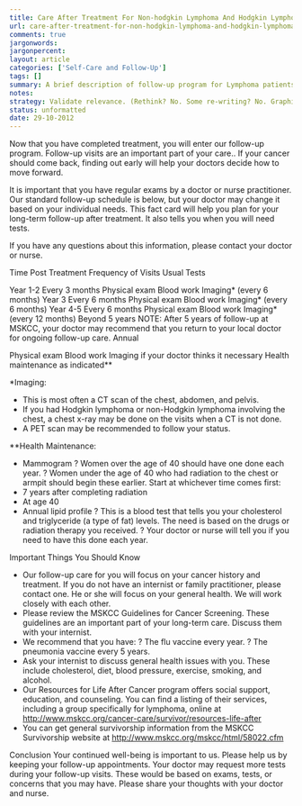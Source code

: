 ```yaml
---
title: Care After Treatment For Non-hodgkin Lymphoma And Hodgkin Lymphoma 
url: care-after-treatment-for-non-hodgkin-lymphoma-and-hodgkin-lymphoma
comments: true
jargonwords:
jargonpercent:
layout: article
categories: ['Self-Care and Follow-Up']
tags: []
summary: A brief description of follow-up program for Lymphoma patients.
notes:
strategy: Validate relevance. (Rethink? No. Some re-writing? No. Graphics or diagrams? No. Photography? No. Podcast or audio? No. Video? No)
status: unformatted 
date: 29-10-2012
---
```

Now that you have completed treatment, you will enter our follow-up program. Follow-up visits are an important part of your care.. If your cancer should come back, finding out early will help your doctors decide how to move forward.

It is important that you have regular exams by a doctor or nurse practitioner.  Our standard follow-up schedule is below, but your doctor may  change it based on your  individual needs.  This fact card will help you plan for your long-term follow-up after treatment.  It also tells you when you will need  tests.

If you have any questions about this information, please contact your doctor or nurse.


Time Post Treatment
Frequency of Visits
Usual Tests



Year 1-2
Every 3 months
Physical exam
Blood work
Imaging* (every 6 months)
Year 3
Every 6 months
Physical exam
Blood work
Imaging* (every 6 months)
Year 4-5
Every 6 months
Physical exam
Blood work
Imaging* (every 12 months)
Beyond 5 years
NOTE: After 5 years of follow-up at MSKCC, your doctor may recommend that you return to your local doctor for ongoing follow-up care.
Annual

Physical exam
Blood work
Imaging  if  your doctor thinks it necessary 
Health maintenance as indicated**


*Imaging:  
* This is most often a CT scan of the chest, abdomen, and pelvis. 
* If you had Hodgkin lymphoma or non-Hodgkin lymphoma involving the chest, a chest x-ray may be done on the visits when a CT is not done.  
* A PET scan may be recommended to follow your status.

**Health Maintenance:  
* Mammogram
? Women over the age of 40 should have one done each year.
? Women under the age of 40 who had radiation to the chest or armpit should begin these earlier. Start at whichever time comes first:
* 7 years after completing radiation
* At age 40
* Annual lipid profile
? This is a blood test that tells you your cholesterol and triglyceride (a type of fat) levels. The need is based on the drugs or radiation therapy you received.
? Your doctor or nurse will tell you if you need to have this done each year. 

Important Things You Should Know
* Our follow-up care for you will focus on your cancer history and treatment. If you do not have an internist or family practitioner, please contact one. He or she will focus on your general health. We will work closely with each other. 
* Please review the MSKCC Guidelines for Cancer Screening.  These guidelines are an important part of your long-term care.  Discuss them with your internist.  
* We recommend that you have:
? The flu vaccine every year. 
? The pneumonia vaccine every 5 years.
* Ask your internist to discuss general health issues with you. These include cholesterol, diet, blood pressure, exercise, smoking, and alcohol. 
* Our  Resources for Life After Cancer program offers social support, education, and counseling. You can find a listing of their services, including a group specifically for lymphoma,  online at http://www.mskcc.org/cancer-care/survivor/resources-life-after    
* You can get general survivorship information from the MSKCC Survivorship website at http://www.mskcc.org/mskcc/html/58022.cfm


Conclusion
Your continued well-being is important to us.  Please help us by keeping your follow-up appointments.  Your doctor may request more tests during your follow-up visits.  These would be based on exams, tests, or concerns that you may have.  Please share your thoughts with your doctor and nurse.